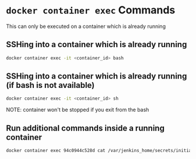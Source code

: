 # `docker container exec` Commands

This can only be executed on a container which is already running

## SSHing into a container which is already running

```bash
docker container exec -it <container_id> bash
```

## SSHing into a container which is already running (if bash is not available)

```bash
docker container exec -it <container_id> sh
```

NOTE: container won't be stopped if you exit from the bash

## Run additional commands inside a running container

```bash
docker container exec 94c0944c528d cat /var/jenkins_home/secrets/initialAdminPassword
```
